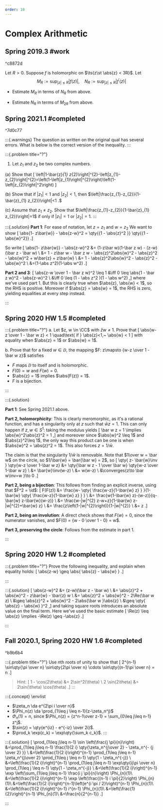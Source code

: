 ```yaml
---
order: 10
---
```


# Complex Arithmetic

## Spring 2019.3 #work

^c8872d

Let $R>0$. Suppose $f$ is holomorphic on $\ts{z\st \abs{z} < 3R}$. Let
$$
M_{R}:=\sup _{|z| \leq R}|f(z)|, \quad N_{R}:=\sup _{|z| \leq R}\left|f^{\prime}(z)\right|
$$

- Estimate $M_{R}$ in terms of $N_{R}$ from above.

- Estimate $N_{R}$ in terms of $M_{2 R}$ from above.


## Spring 2021.1 #completed

^7d0c77

:::{.warnings}
The question as written on the original qual has several errors.
What is below is the correct version of the inequality.
:::

:::{.problem title="?"}
1. Let $z_{1}$ and $z_{2}$ be two complex numbers.

(a) Show that 
\[
\left|1-\bar{z}_{1} z_{2}\right|^{2}-\left|z_{1}-z_{2}\right|^{2}=\left(1-\left|z_{1}\right|^{2}\right)\left(1-\left|z_{2}\right|^2\right)
\]

(b) Show that if $\left|z_{1}\right|<1$ and $\left|z_{2}\right|<1$, then $\left|\frac{z_{1}-z_{2}}{1-\bar{z}_{1} z_{2}}\right|<1 .$

(c) Assume that $z_{1} \neq z_{2}$. Show that $\left|\frac{z_{1}-z_{2}}{1-\bar{z}_{1} z_{2}}\right|=1$ if only if $\left|z_{1}\right|=1$ or $\left|z_{2}\right|=1$.
:::

:::{.solution}
**Part 1**:
For ease of notation, let $z=z_1$ and $w=z_2$
We want to show
\[
\abs{1- z\bar{w}} - \abs{z-w}^2 
= \qty{{1 - \abs{z}^2 }} \qty{{1 - \abs{w}^2}}
.\]

So write
\[
\abs{1- z\bar{w}} - \abs{z-w}^2 
&= (1-z\bar w)(1-\bar z w) - (z-w)(\bar z - \bar w) \\
&= 1 - z\bar w - \bar z w - \abs{z}^2\abs{w}^2 - \abs{z}^2 - \abs{w}^2 + w\bar{z} + z\bar{w} \\
&= 1 - \abs{z}^2\abs{w}^2 - \abs{z}^2 - \abs{w}^2 \\
&=(1-\abs z^2)(1-\abs w^2)
.\]


**Part 2 and 3**:
\[
\abs{z-w \over 1 - \bar z w}^2 \leq 1 
&\iff 0 \leq \abs{1 - \bar z w}^2 - \abs{z-w}^2 \\
&\iff 0 \leq (1 - \abs z^2 )(1 - \abs w^2)
,\]
where we've used part 1.
But this is clearly true when $\abs{z}, \abs{w} < 1$, so the RHS is positive.
Moreover if $\abs{z} = \abs{w} = 1$, the RHS is zero, yielding equalities at every step instead.


:::

## Spring 2020 HW 1.5 #completed

:::{.problem title="?"}
a. Let $z, w \in \CC$ with $\bar z w \neq 1$. 
Prove that
\[
\abs{w-z \over 1 - \bar w z} < 1 \quad\text{ if } \abs{z}<1,~ \abs{w} < 1
\]
with equality when $\abs{z} = 1$ or $\abs{w} = 1$.

b. Prove that for a fixed $w\in \DD$, the mapping $F: z\mapsto {w-z \over 1 - \bar w z}$ satisfies

- $F$ maps $\DD$ to itself and is holomorphic.
- $F(0) = w$ and $F(w) = 0$.
- $\abs{z} = 1$ implies $\abs{F(z)} = 1$.
- $F$ is a bijection.

:::

:::{.solution}

**Part 1**: 
See Spring 2021.1 above.

**Part 2, holomorphicity**: 
This is clearly meromorphic, as it's a rational function, and has a singularity only at $z$ such that $\bar w z = 1$.
This can only happen if $z, w \in S^1$: taking the modulus yields
\[
\bar w z = 1 \implies \abs{w}^2\abs{z}^2 = 1 
,\]
and moreover since $\abs{w}^2 \leq 1$ and $\abs{z}^2\leq 1$, the only way this product can be one is when $\abs{w}^2 = \abs{z}^2 = 1$.
This also forces $z=1/\bar w$.

The claim is that the singularity $1/\bar w$ is removable.
Note that $1\over w = \bar w$ on the circle, so $1/\bar{w} = \bar{\bar w} = 2$, so
\[
\qty{ z- \bar{w}\inv } \qty{w-z \over 1-\bar w z}
&= \qty{\bar w z - 1 \over \bar w} \qty{w-z \over 1-\bar w z} \\
&= \bar{w}\inv(w-z) \\
&= w(w-z) \\
&\converges{z\to \bar w\inv=w }\to 0
.\]

**Part 2, being a bijection**: 
This follows from finding an explicit inverse, using that $F^2 = \id$:
\[
F(F(z))
&= \frac{w- \qty{ \frac{w-z}{1-\bar{w} z} } }{1-\bar{w} 
\qty{ \frac{w-z}{1-\bar{w} z} } } \\
&= \frac{w(1-\bar{w} z)-(w-z)}{q-\bar{w} z-\bar{w}(w-z)} \\
&= \frac{w-|w|^{2} z-w+z}{1-\bar{w} z-|w|^{2}+\bar{w} z} \\
&= \frac{z\left(1-|w|^{2}\right)}{1-|w|^{2}} \\
&= z
.\]


**Part 2, being an involution**: 
A direct check shows that $F(w) = 0$, since the numerator vanishes, and $F(0) = {w - 0 \over 1 - 0} = w$.

**Part 3, preserving the circle**: 
Follows from the estimate in part 1.

:::

## Spring 2020 HW 1.2 #completed

:::{.problem title="?"}
Prove the following inequality, and explain when equality holds:
\[
\abs{z-w} \geq \abs{ \abs{z} - \abs{w} }
.\]

:::

:::{.solution}
\[
\abs{z-w}^2 
&= (z-w)(\bar z - \bar w) \\
&= \abs{z}^2 + \abs{w}^2 - z\bar{w} - \bar{z} w \\
&= \abs{z}^2 + \abs{w}^2 - 2\Re(\bar w z) \\
&\geq \abs{z}^2 + \abs{w}^2 - 2\abs{\bar w }\abs{z} \\
&\geq \qty{ \abs{z} - \abs{w} }^2
,\]
and taking square roots introduces an absolute value on the final term.
Here we've used the basic estimate 
\[
\Re(z) \leq \abs{z} \implies -\Re(z) \geq -\abs{z}
.\]



:::

## Fall 2020.1, Spring 2020 HW 1.6 #completed

^b9b6b4

:::{.problem title="?"}
Use $n$th roots of unity to show that
\[
2^{n-1} \sin\qty{\pi \over n} \sin\qty{2\pi \over n} \cdots \sin\qty{(n-1)\pi \over n} = n
.\]

> Hint:
\[
1 - \cos(2\theta) &= 2\sin^2(\theta) \\
2 \sin(2\theta) &= 2\sin(\theta) \cos(\theta)
.\]
:::

:::{.concept}
\envlist

- $\zeta_n \da e^{2\pi i \over n}$
- $\Phi_n(z) \da \prod_{1\leq j \leq n-1}(z-\zeta_n^j)$
- $\Phi_n(1) = n$, since $\Phi_n(z) = {z^n-1\over z-1} = \sum_{0\leq j\leq n-1} z^j$.
- $\sin(z) = \qty{e^{iz} - e^{-iz} \over 2i}$.
- $\prod_k \exp(c_k) = \exp\qty{\sum_k c_k}$.
:::

:::{.solution}
\[
\prod_{1\leq j\leq n-1} 
\sin \left(\frac{j \pi}{n}\right)
&=\prod_{1\leq j\leq n-1} \frac{1}{2 i}
\qty{\zeta_n^{j\over 2} - \zeta_n^{- {j \over 2} }} \\
&=\left(\frac{1}{2 i}\right)^{n-1} \prod_{1\leq j\leq n-1} 
\zeta_n^{j\over 2} \prod_{1\leq j \leq n-1} \qty{1 - \zeta_n^{-j}} \\
&=\left(\frac{1}{2 i}\right)^{n-1} \prod_{1\leq j\leq n-1} 
\exp\qty{ij\pi \over n} \prod_{1\leq j \leq n-1} \qty{1 - \zeta_n^{-j}} \\
&=\left(\frac{1}{2 i}\right)^{n-1} \exp \left(\sum_{1\leq j\leq n-1} \frac{i j \pi}{n}\right) \Phi_{n}(1)\\
&=\left(\frac{1}{2 i}\right)^{n-1} \exp \left(\frac{(n-1) i \pi}{2}\right) \Phi_{n}(1)\\
&=\left(\frac{1}{2 i}\right)^{n-1}\left(e^{i \pi / 2}\right)^{n-1} \Phi_{n}(1)\\
&=\left(\frac{1}{2 i}\right)^{n-1} i^{n-1} \Phi_{n}(1)\\
&=\left(\frac{1}{2}\right)^{n-1} \Phi_{n}(1)\\
&=\frac{n}{2^{n-1}}
.\]

:::

